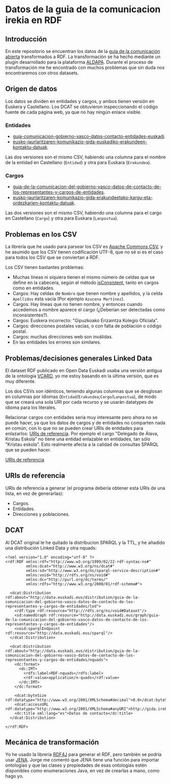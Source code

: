 Datos de la guia de la comunicacion irekia en RDF
=================================================


## Introducción

En este repositorio se encuentran los datos de la [guía de la comunicación abierta](http://gida.irekia.euskadi.eus/) transformados a RDF. La transformación se ha hecho mediante un plugin desarrollado para la plataforma [ALDAPA](https://github.com/mikel-egana-aranguren/ALDAPA/tree/feature-rml.io/plugins/src/main/java/es/eurohelp/lod/aldapa/impl/transformation/guiacomunicacion). Durante el proceso de transformación me he encontrado con muchos problemas que sin duda nos encontraremos con otros datasets.

## Origen de datos

Los datos se dividen en entidades y cargos, y ambos tienen versión en Euskera y Castellano. Los DCAT se obtuvieron inspeccionando el código fuente de cada página web, ya que no hay ningún enlace visible.

### Entidades 

* [guia-comunicacion-gobierno-vasco-datos-contacto-entidades-euskadi](http://opendata.euskadi.eus/catalogo/-/guia-comunicacion-gobierno-vasco-datos-contacto-entidades-euskadi/).
* [eusko-jaurlaritzaren-komunikazio-gida-euskadiko-erakundeen-kontaktu-datuak](http://opendata.euskadi.eus/katalogoa/-/eusko-jaurlaritzaren-komunikazio-gida-euskadiko-erakundeen-kontaktu-datuak/).

Las dos versiones son el mismo CSV, habiendo una columna para el nombre de la entidad en Castellano (`Entidad`) y otra para Euskara (`Erakundea`).

### Cargos

* [guia-de-la-comunicacion-del-gobierno-vasco-datos-de-contacto-de-los-representantes-y-cargos-de-entidades](http://opendata.euskadi.eus/catalogo/-/guia-de-la-comunicacion-del-gobierno-vasco-datos-de-contacto-de-los-representantes-y-cargos-de-entidades/).
* [eusko-jaurlaritzaren-komunikazio-gida-erakundeetako-kargu-eta-ordezkarien-kontaktu-datuak](http://opendata.euskadi.eus/katalogoa/-/eusko-jaurlaritzaren-komunikazio-gida-erakundeetako-kargu-eta-ordezkarien-kontaktu-datuak/).

Las dos versiones son el mismo CSV, habiendo una columna para el cargo en Castellano (`Cargo`) y otra para Euskara (`Lanpostua`).

## Problemas en los CSV

La librería que he usado para parsear los CSV es [Apache Commons CSV](https://commons.apache.org/proper/commons-csv/), y he asumido que los CSV tienen codificación UTF-8, que no sé si es el caso para todos los CSV que se conviertan a RDF.

Los CSV tienen bastantes problemas:

* Muchas líneas ni siquiera tienen el mismo número de celdas que se define en la cabecera, según el método [isConsistent](https://commons.apache.org/proper/commons-csv/apidocs/org/apache/commons/csv/CSVRecord.html#isConsistent--), tanto en cargos como en entidades. 
* Cargos: Hay celdas de `Nombre` que tienen nombre y apellidos, y la celda `Apellidos` esta vacía (Por ejemplo `Azucena Martínez`).
* Cargos: Hay líneas que no tienen nombre, y entonces cuando accedemos a nombre aparece el cargo (¿Deberían ser detectadas como inconsistentes?).
* Cargos: Euskera incorrecto: "Gipuzkoako Erizaintza Kolegio Oficiala".
* Cargos: direcciones postales vacías, o con falta de población o código postal.
* Cargos: muchas direcciones web son inválidas.
* En las entidades los errores son similares.

## Problemas/decisiones generales Linked Data

El dataset RDF publicado en Open Data Euskadi usaba una versión antigua de la ontologia [VCARD](https://www.w3.org/TR/vcard-rdf/), yo me estoy basando en la última versión, que es muy diferente. 

Los dos CSVs son idénticos, teniendo algunas columnas que se desglosan en columnas por idiomas (`Entidad`/`Erakundea`;`Cargo`/`Lanpostua`), de modo que se creará una sola URI por cada recurso y se usarán datatypes de idioma para los literales.

Relacionar cargos con entidades sería muy interesante pero ahora no se puede hacer, ya que los datos de cargos y de entidades no comparten nada en común, con lo que no se pueden crear URIs de entidades para enlazarlos: [URIs de referencia](#uris-de-referencia). Por ejemplo el cargo "Delegado de Álava, Kristau Eskola" no tiene una entidad enlazable en entidades, tan sólo "Kristau eskola". Esto realmente afecta a la calidad de consultas SPARQL que se pueden hacer. 

[URIs de referencia](#uris-de-referencia)

## URIs de referencia

URIs de referencia a generar (el programa debería obtener esta URIs de una lista, en vez de generarlas):
* Cargos.
* Entidades.
* Direcciones y poblaciones.

## DCAT

Al DCAT original le he quitado la distribucion SPARQL y la TTL, y he añadido una distribución Linked Data y otra nquads:

```
<?xml version="1.0" encoding="utf-8" ?>
<rdf:RDF xmlns:rdf="http://www.w3.org/1999/02/22-rdf-syntax-ns#"
         xmlns:dcat="http://www.w3.org/ns/dcat#"
         xmlns:sd="http://www.w3.org/ns/sparql-service-description#"
         xmlns:void="http://rdfs.org/ns/void#"
         xmlns:dc="http://purl.org/dc/terms/"
         xmlns:rdfs="http://www.w3.org/2000/01/rdf-schema#">

  <dcat:Distribution rdf:about="http://data.euskadi.eus/distribution/guia-de-la-comunicacion-del-gobierno-vasco-datos-de-contacto-de-los-representantes-y-cargos-de-entidades/lod">
    <rdf:type rdf:resource="http://rdfs.org/ns/void#Dataset"/>
    <sd:namedGraph rdf:resource="http://data.euskadi.eus/graph/guia-de-la-comunicacion-del-gobierno-vasco-datos-de-contacto-de-los-representantes-y-cargos-de-entidades"/>
    <void:sparqlEndpoint rdf:resource="http://data.euskadi.eus/sparql"/>
  </dcat:Distribution>

  <dcat:Distribution rdf:about="http://data.euskadi.eus/distribution/guia-de-la-comunicacion-del-gobierno-vasco-datos-de-contacto-de-los-representantes-y-cargos-de-entidades/nquads">
    <dc:format>
      <dc:IMT>
        <rdfs:label>RDF-nquads</rdfs:label>
        <rdf:value>application/n-quads</rdf:value>
      </dc:IMT>
    </dc:format>

    <dcat:byteSize rdf:datatype="http://www.w3.org/2001/XMLSchema#decimal">0.0</dcat:byteSize>
    <dcat:accessURL rdf:datatype="http://www.w3.org/2001/XMLSchema#anyURI">http://gida.irekia.euskadi.eus/open_data/gc_cargos_datos_completos.nquads</dcat:accessURL>
    <dc:title xml:lang="es">Datos de contacto</dc:title>
  </dcat:Distribution>

</rdf:RDF>
```

## Mecánica de transformación

Yo he usado la librería [RDF4J](http://rdf4j.org/) para generar el RDF, pero también se podría usar [JENA](http://jena.apache.org/). Jorge me comentó que JENA tiene una función para importar ontologías y que las clases y propiedades de esas ontologías estén disponibles como enumeraciones Java, en vez de crearlas a mano, como hago yo. 



